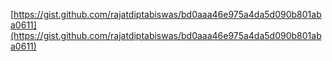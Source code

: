 [https://gist.github.com/rajatdiptabiswas/bd0aaa46e975a4da5d090b801aba0611](https://gist.github.com/rajatdiptabiswas/bd0aaa46e975a4da5d090b801aba0611)
